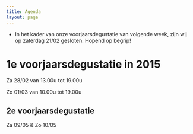 ```yaml
---
title: Agenda 
layout: page
---
```

   
* In het kader van onze voorjaarsdegustatie van volgende week, zijn wij op zaterdag 21/02 gesloten. Hopend op begrip!   

1e voorjaarsdegustatie in 2015
==============================
Za 28/02 van 13.00u tot 19.00u 

Zo 01/03 van 10.00u tot 19.00u

2e voorjaarsdegustatie
----------------------

Za 09/05 & Zo 10/05









